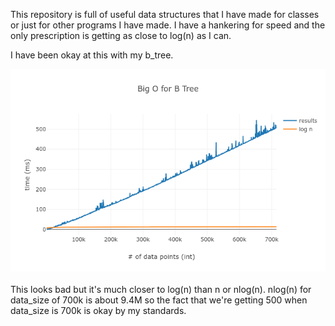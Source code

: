This repository is full of useful data structures that I have made for classes or just for other programs I have made. I have a hankering for speed and the only prescription is getting as close to log(n) as I can.

I have been okay at this with my b_tree.
<div align="center">
  <img src="./b_tree/big_o.png"><br><br>
</div>
 This looks bad but it's much closer to log(n) than n or nlog(n). nlog(n) for data_size of 700k is about 9.4M so the fact that we're getting 500 when data_size is 700k is okay by my standards.

